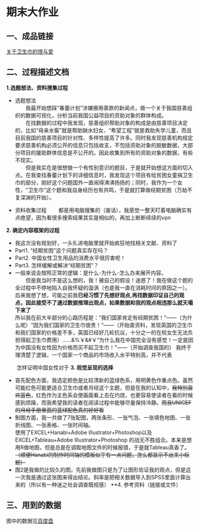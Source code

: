 # 期末大作业
## 一、成品链接
[关于卫生巾的恨与爱](https://github.com/Chenyu-Li008/Homework/blob/master/final/final.md)  
## 二、过程描述文档
**1.选题想法、资料搜集过程**  
+ 选题想法  
&emsp;&emsp;我最开始想踩“春蕾计划”涉嫌挪用善款的新闻点，做一个关于我国慈善组织的数据可视化，分析当前我国公益项目的资助对象的群体构成。  
&emsp;&emsp;在找数据的过程中我发现，慈善组织帮助对象的构成是由慈善项目决定的，比如“母亲水窖”就是帮助缺水妇女、“希望工程”就是救助失学儿童，而且目前我国的慈善项目的针对性、多样性提高了许多。同时我发现慈善机构规定要求慈善机构必须公开的信息只包括收支，不包括资助对象的脱敏数据，大部分项目的援助群体信息是不公开的。因此收集到所有的资助对象的数据，有些不现实。  
&emsp;&emsp;但是我实在是很想做一个有性别意识的题目，于是就开始想这方面的切入点。在我查找春蕾计划下的详细信息时，我发现这个项目有给贫困女童捐卫生巾的部分，刚好这个问题国外一直闹得沸沸扬扬的；同时，我作为一个女性，“卫生巾”这个题和我自身经历也有共鸣，于是就打算做经期贫困（万劫不复深渊的开始）。 
  
+ 资料收集过程
&emsp;&emsp;都是用电脑搜集的（废话），我感觉一整天盯着电脑确实有点绝望，因为看很多搜索结果其实是相似的，再加上断断续续的vpn
  
**2. 确定内容框架的过程**  
+ 我这次没有规划好，一头扎进电脑里就开始疯狂地找相关文献、资料了
+ Part1. “经期贫困”这个问题真实存在吗？
+ Part2. 中国女性卫生用品的消费水平很厉害呢！
+ Part3. 怎样缓解或解决“经期贫困”？
+ 一般来说会按照正常的逻辑：是什么-为什么-怎么办来展开内容。  
&emsp;&emsp;但是我当时不是这么想的，我！被自己的假设！迷惑了！我在做这个题的全过程中不停地陷入自我怀疑的漩涡（也是我一直在消耗时间的原因之一）。后来我想了想，可能之前我**已经习惯了先想好观点,再找数据印证自己的观点，因此接受不了通过数据推理出观点，如果数据和我的观点相违那么就天塌下来了**  
所以我在前大半部分的心路历程是：“我们国家肯定有经期贫困！”——（为什么呢）“因为我们国家的卫生巾很贵！”——（开始查资料，发现英国的卫生巾和我们国家的价格差不多，英国已经好几轮抗议，十分之一的在校女生无法负担得起卫生巾费用）……&%￥&#￥“为什么我在中国完全没有感觉！一定是因为中国没有女性因为价格而买不起卫生巾！”——（开始调查我国的）
我终于理清楚了逻辑，一个国家一个商品的市场收入水平特别高，并不代表

&emsp;&emsp;怎样证明中国女性对于
**3. 视觉呈现的选择**  
+ 首先配色方面，我选定颜色是比较清新的蓝绿色系，用明黄色作重点色。虽然可能红色可能更适合卫生巾或者月经这个主题，但是在我的认知中，~~我特别喜欢蓝色~~，红色作为主色系会使画面看上去在灼烧，也更容易使读者在看的时候感到烦躁，而我希望我的读者在阅读过程中能够尽量保持冷静。~~而且UNICEF的月经手册里面的蓝绿配色真的好好看~~ 
+ 制图方面，我一共做了7张配图，两张条形、一张气泡、一张填色地图、一张折线图、一张表格、一张时间轴。  
使用了EXCEL+Hanabi+Adobe Illustrator+Photoshop以及EXCEL+Tableau+Adobe Illustrator+Photoshop 的战无不胜组合。本来是想用R做地图，但是总是在调取地图文件的时候报错，于是就Tableau真香了。~~（顺便Hanabi的制作时间轴的模板似乎有一点问题，怎么都显示不出来小标题）~~  
+ 图2是我做的比较久的图，先前我做图只是为了让图形佐证我的观点，但是这一次我是通过这张图来得出结论。斜率是把相关数据导入到SPSS里面计算出来的（所以有一种迷之社会调查既视感）
**4. 参考资料（链接或文件）
## 三、用到的数据 ##
  图中的数据见[百度盘](https://pan.baidu.com/s/1AmT3R5SJeeSZbH1SxTNGVQ)
